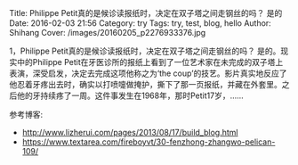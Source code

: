 Title: Philippe Petit真的是候诊读报纸时，决定在双子塔之间走钢丝的吗？ 是的
Date: 2016-02-03 21:56 
Category: try
Tags: try, test, blog, hello
Author: Shihang 
Cover: /images/20160205_p2276933376.jpg

1，Philippe Petit真的是候诊读报纸时，决定在双子塔之间走钢丝的吗？ 是的。现实中的Philippe Petit在牙医诊所的报纸上看到了一位艺术家在未完成的双子塔上表演，深受启发，决定去完成这项他称之为‘the coup’的技艺。影片真实地反应了他忍着牙疼出去时，确实以打喷嚏做掩护，撕下了那一页报纸，并藏在外套里。之后他的牙持续疼了一周。这件事发生在1968年，那时Petit17岁，......


参考博客:  
* http://www.lizherui.com/pages/2013/08/17/build_blog.html
* https://www.textarea.com/fireboyvt/30-fenzhong-zhangwo-pelican-109/



